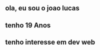 ola, eu sou o joao lucas
--------------
tenho 19 Anos
------------------
tenho interesse em dev web 
---------------------------
